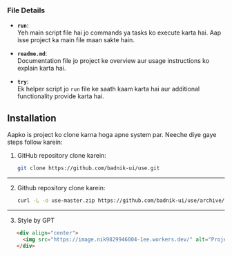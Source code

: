 ### File Details

- **`run`**:  
  Yeh main script file hai jo commands ya tasks ko execute karta hai. Aap isse project ka main file maan sakte hain.  

- **`readme.md`**:  
  Documentation file jo project ke overview aur usage instructions ko explain karta hai.

- **`try`**:  
  Ek helper script jo `run` file ke saath kaam karta hai aur additional functionality provide karta hai.

## Installation

Aapko is project ko clone karna hoga apne system par. Neeche diye gaye steps follow karein:

1. GitHub repository clone karein:
   ```bash
   git clone https://github.com/badnik-ui/use.git
---
2. Github repository clone karein:
   ```bash
   curl -L -o use-master.zip https://github.com/badnik-ui/use/archive/refs/heads/master.zip
---
3. Style by GPT
```html
   <div align="center">
     <img src="https://image.nik9829946004-1ee.workers.dev/" alt="Project Preview" style="width: 80%; border-radius: 10px;">
   </div>

